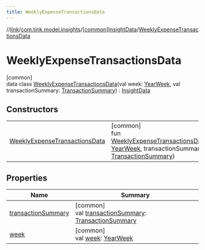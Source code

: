 ```yaml
---
title: WeeklyExpenseTransactionsData
---
```

//[link](../../../../index.html)/[com.tink.model.insights](../../index.html)/[[common]InsightData](../index.html)/[WeeklyExpenseTransactionsData](index.html)



# WeeklyExpenseTransactionsData



[common]\
data class [WeeklyExpenseTransactionsData](index.html)(val week: [YearWeek](../../../com.tink.model.time/[common]-year-week/index.html), val transactionSummary: [TransactionSummary](../../../com.tink.model.relations/[common]-transaction-summary/index.html)) : [InsightData](../index.html)



## Constructors


| | |
|---|---|
| [WeeklyExpenseTransactionsData](-weekly-expense-transactions-data.html) | [common]<br>fun [WeeklyExpenseTransactionsData](-weekly-expense-transactions-data.html)(week: [YearWeek](../../../com.tink.model.time/[common]-year-week/index.html), transactionSummary: [TransactionSummary](../../../com.tink.model.relations/[common]-transaction-summary/index.html)) |


## Properties


| Name | Summary |
|---|---|
| [transactionSummary](transaction-summary.html) | [common]<br>val [transactionSummary](transaction-summary.html): [TransactionSummary](../../../com.tink.model.relations/[common]-transaction-summary/index.html) |
| [week](week.html) | [common]<br>val [week](week.html): [YearWeek](../../../com.tink.model.time/[common]-year-week/index.html) |

